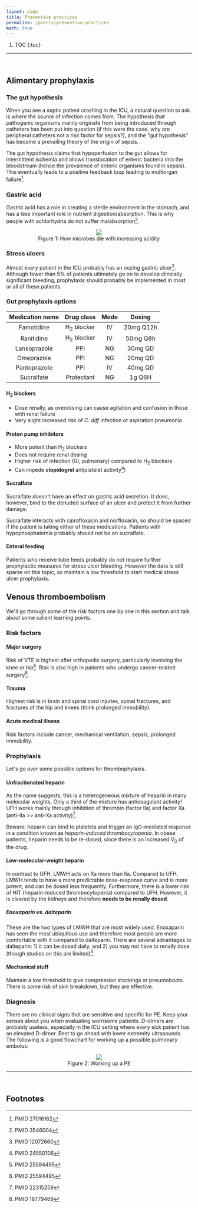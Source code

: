 ```yaml
---
layout: page
title: Preventive practices
permalink: /pearls/preventive-practices
math: true
---
```


1. TOC
{:toc}

___  
&nbsp;  

## Alimentary prophylaxis

### The gut hypothesis
When you see a septic patient crashing in the ICU, a natural question to ask is where the source of infection comes from. The hypothesis that pathogenic organisms mainly originate from being introduced through catheters has been put into question (if this were the case, why are peripheral catheters not a risk factor for sepsis?), and the "gut hypothesis" has become a prevailing theory of the origin of sepsis.  

The gut hypothesis claims that hypoperfusion to the gut allows for intermittent ischemia and allows translocation of enteric bacteria into the bloodstream (hence the prevalence of enteric organisms found in sepsis). This eventually leads to a positive feedback loop leading to multiorgan failure[^1].

### Gastric acid
Gastric acid has a role in creating a sterile environment in the stomach, and has a less important role in nutrient digestion/absorption. This is why people with achlorhydria do not suffer malabsorption[^2].  

<center>
<figure>
  <img src="{{site.url}}/assets/preventive_practices/ph_microbe.png" style="max-width: 500px; height: auto"/>
  <figcaption>Figure 1: How microbes die with increasing acidity</figcaption>
</figure>
</center>  

### Stress ulcers
Almost every patient in the ICU probably has an oozing gastric ulcer[^3]. Although fewer than 5% of patients ultimately go on to develop clinically significant bleeding, prophylaxis should probably be implemented in most or all of these patients.  

### Gut prophylaxis options

| Medication name | Drug class | Mode | Dosing |
|:-:|:-:|:-:|:-:|
| Famotidine | H<sub>2</sub> blocker | IV | 20mg Q12h |
| Ranitidine | H<sub>2</sub> blocker | IV | 50mg Q8h |
| Lansoprazole | PPI | NG | 30mg QD |
| Omeprazole | PPI | NG | 20mg QD |
| Pantoprazole | PPI | IV | 40mg QD |
| Sucralfate | Protectant | NG | 1g Q6H |

#### H<sub>2</sub> blockers
* Dose renally, as overdosing can cause agitation and confusion in those with renal failure
* Very slight increased risk of *C. diff* infection or aspiration pneumonia  

#### Proton pump inhibitors
* More potent than H<sub>2</sub> blockers
* Does not require renal dosing
* Higher risk of infection (GI, pulmonary) compared to H<sub>2</sub> blockers
* Can impede **clopidogrel** antiplatelet activity[^4]!

#### Sucralfate
Sucralfate doesn't have an effect on gastric acid secretion. It does, however, bind to the denuded surface of an ulcer and protect it from further damage.  

Sucralfate interacts with ciprofloxacin and norfloxacin, so should be spaced if the patient is taking either of these medications. Patients with hypophosphatemia probably should not be on sucralfate.

#### Enteral feeding
Patients who receive tube feeds probably do not require further prophylactic measures for stress ulcer bleeding. However the data is still sparse on this topic, so maintain a low threshold to start medical stress ulcer prophylaxis.

## Venous thromboembolism
We'll go through some of the risk factors one by one in this section and talk about some salient learning points.

### Risk factors

#### Major surgery
Risk of VTE is highest after orthopedic surgery, particularly involving the knee or hip[^5]. Risk is also high in patients who undergo cancer-related surgery[^5].

#### Trauma
Highest risk is in brain and spinal cord injuries, spinal fractures, and fractures of the hip and knees (think prolonged immobility).

#### Acute medical illness
Risk factors include cancer, mechanical ventilation, sepsis, prolonged immobility.

### Prophylaxis
Let's go over some possible options for thrombophylaxis.

#### Unfractionated heparin
As the name suggests, this is a heterogeneous mixture of heparin in many molecular weights. Only a third of the mixture has anticoagulant activity! UFH works mainly through inhibition of thrombin (factor IIa) and factor Xa (anti-IIa >> anti-Xa activity)[^6].  

Beware: heparin can bind to platelets and trigger an IgG-mediated response in a condition known as *heparin-induced thrombocytopenia*. In obese patients, heparin needs to be re-dosed, since there is an increased V<sub>D</sub> of the drug.

#### Low-molecular-weight heparin
In contrast to UFH, LMWH acts on Xa more than IIa. Compared to UFH, LMWH tends to have a more predictable dose-response curve and is more potent, and can be dosed less frequently. Furthermore, there is a lower risk of HIT (heparin-induced thrombocytopenia) compared to UFH. However, it is cleared by the kidneys and therefore **needs to be renally dosed**.  

##### Enoxaparin vs. dalteparin
These are the two types of LMWH that are most widely used. Enoxaparin has seen the most ubiquitous use and therefore most people are more comfortable with it compared to dalteparin. There are several advantages to dalteparin: 1) it can be dosed daily, and 2) you may not have to renally dose (though studies on this are limited)[^7].

#### Mechanical stuff
Maintain a low threshold to give compression stockings or pneumoboots. There is some risk of skin breakdown, but they are effective.

### Diagnosis
There are no clinical signs that are sensitive and specific for PE. Keep your senses about you when evaluating worrisome patients. D-dimers are probably useless, especially in the ICU setting where every sick patient has an elevated D-dimer. Best to go ahead with lower extremity ultrasounds. The following is a good flowchart for working up a possible pulmonary embolus:

<center>
<figure>
  <img src="{{site.url}}/assets/preventive_practices/pe_flowchart.png" style="max-width: 500px; height: auto"/>
  <figcaption>Figure 2: Working up a PE</figcaption>
</figure>
</center>



___  
&nbsp;  

## Footnotes ##
[^1]: PMID 27016162
[^2]: PMID 3546004
[^3]: PMID 12072660
[^4]: PMID 24550106
[^5]: PMID 25594495
[^6]: PMID 22315259
[^7]: PMID 18779469
